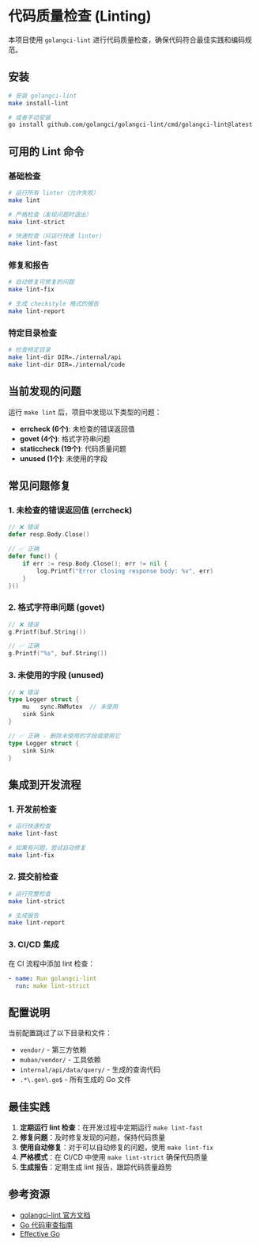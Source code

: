 # 代码质量检查 (Linting)

本项目使用 `golangci-lint` 进行代码质量检查，确保代码符合最佳实践和编码规范。

## 安装

```bash
# 安装 golangci-lint
make install-lint

# 或者手动安装
go install github.com/golangci/golangci-lint/cmd/golangci-lint@latest
```

## 可用的 Lint 命令

### 基础检查

```bash
# 运行所有 linter（允许失败）
make lint

# 严格检查（发现问题时退出）
make lint-strict

# 快速检查（只运行快速 linter）
make lint-fast
```

### 修复和报告

```bash
# 自动修复可修复的问题
make lint-fix

# 生成 checkstyle 格式的报告
make lint-report
```

### 特定目录检查

```bash
# 检查特定目录
make lint-dir DIR=./internal/api
make lint-dir DIR=./internal/code
```

## 当前发现的问题

运行 `make lint` 后，项目中发现以下类型的问题：

- **errcheck (6个)**: 未检查的错误返回值
- **govet (4个)**: 格式字符串问题
- **staticcheck (19个)**: 代码质量问题
- **unused (1个)**: 未使用的字段

## 常见问题修复

### 1. 未检查的错误返回值 (errcheck)

```go
// ❌ 错误
defer resp.Body.Close()

// ✅ 正确
defer func() {
    if err := resp.Body.Close(); err != nil {
        log.Printf("Error closing response body: %v", err)
    }
}()
```

### 2. 格式字符串问题 (govet)

```go
// ❌ 错误
g.Printf(buf.String())

// ✅ 正确
g.Printf("%s", buf.String())
```

### 3. 未使用的字段 (unused)

```go
// ❌ 错误
type Logger struct {
    mu   sync.RWMutex  // 未使用
    sink Sink
}

// ✅ 正确 - 删除未使用的字段或使用它
type Logger struct {
    sink Sink
}
```

## 集成到开发流程

### 1. 开发前检查

```bash
# 运行快速检查
make lint-fast

# 如果有问题，尝试自动修复
make lint-fix
```

### 2. 提交前检查

```bash
# 运行完整检查
make lint-strict

# 生成报告
make lint-report
```

### 3. CI/CD 集成

在 CI 流程中添加 lint 检查：

```yaml
- name: Run golangci-lint
  run: make lint-strict
```

## 配置说明

当前配置跳过了以下目录和文件：

- `vendor/` - 第三方依赖
- `muban/vendor/` - 工具依赖
- `internal/api/data/query/` - 生成的查询代码
- `.*\.gen\.go$` - 所有生成的 Go 文件

## 最佳实践

1. **定期运行 lint 检查**：在开发过程中定期运行 `make lint-fast`
2. **修复问题**：及时修复发现的问题，保持代码质量
3. **使用自动修复**：对于可以自动修复的问题，使用 `make lint-fix`
4. **严格模式**：在 CI/CD 中使用 `make lint-strict` 确保代码质量
5. **生成报告**：定期生成 lint 报告，跟踪代码质量趋势

## 参考资源

- [golangci-lint 官方文档](https://golangci-lint.run/)
- [Go 代码审查指南](https://github.com/golang/go/wiki/CodeReviewComments)
- [Effective Go](https://golang.org/doc/effective_go.html)
